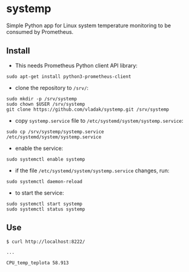 # systemp

Simple Python app for Linux system temperature monitoring to be consumed
by Prometheus.

## Install

- This needs Prometheus Python client API library:
```
sudo apt-get install python3-prometheus-client
```
- clone the repository to `/srv/`:
```
sudo mkdir -p /srv/systemp
sudo chown $USER /srv/systemp
git clone https://github.com/vladak/systemp.git /srv/systemp
```
- copy `systemp.service` file to `/etc/systemd/system/systemp.service`:
```
sudo cp /srv/systemp/systemp.service /etc/systemd/system/systemp.service
```
- enable the service:
```
sudo systemctl enable systemp
```
- if the file `/etc/systemd/system/systemp.service` changes, run:
```
sudo systemctl daemon-reload
```
- to start the service:
```
sudo systemctl start systemp
sudo systemctl status systemp
```

## Use
```
$ curl http://localhost:8222/

...

CPU_temp_teplota 58.913
```
